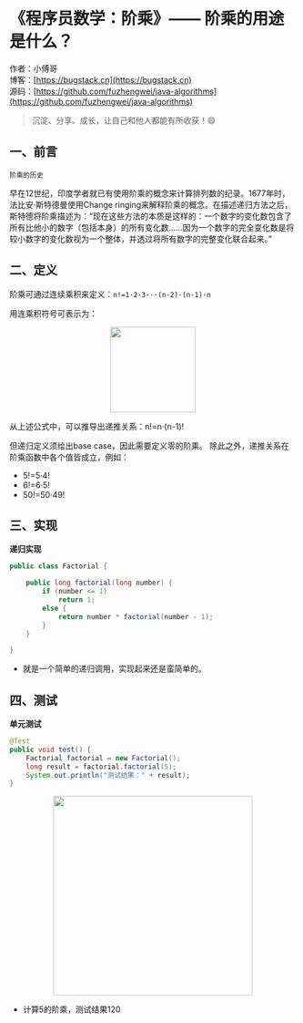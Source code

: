 # 《程序员数学：阶乘》—— 阶乘的用途是什么？

作者：小傅哥
<br/>博客：[https://bugstack.cn](https://bugstack.cn)
<br/>源码：[https://github.com/fuzhengwei/java-algorithms](https://github.com/fuzhengwei/java-algorithms)

> 沉淀、分享、成长，让自己和他人都能有所收获！😄

## 一、前言

`阶乘的历史`

早在12世纪，印度学者就已有使用阶乘的概念来计算排列数的纪录。1677年时，法比安·斯特德曼使用Change ringing来解释阶乘的概念。在描述递归方法之后，斯特德将阶乘描述为：“现在这些方法的本质是这样的：一个数字的变化数包含了所有比他小的数字（包括本身）的所有变化数……因为一个数字的完全变化数是将较小数字的变化数视为一个整体，并透过将所有数字的完整变化联合起来。”

## 二、定义

阶乘可通过连续乘积来定义：`n!=1·2·3···(n-2)·(n-1)·n`

用连乘积符号可表示为：

<div align="center">
    <img src="/Users/fuzhengwei1/Documents/develop/github/java-algorithms/algorithms/src/main/java/math/factorial/images/factorial-01.png?raw=true" width="150px">
</div>

从上述公式中，可以推导出递推关系：n!=n·(n-1)!

但递归定义须给出base case，因此需要定义零的阶乘。 除此之外，递推关系在阶乘函数中各个值皆成立，例如：

- 5!=5·4!
- 6!=6·5!
- 50!=50·49!

## 三、实现

**递归实现**

```java
public class Factorial {

    public long factorial(long number) {
        if (number <= 1)
            return 1;
        else {
            return number * factorial(number - 1);
        }
    }

}
```

- 就是一个简单的递归调用，实现起来还是蛮简单的。

## 四、测试

**单元测试**

```java
@Test
public void test() {
    Factorial factorial = new Factorial();
    long result = factorial.factorial(5);
    System.out.println("测试结果：" + result);
}
```

<div align="center">
    <img src="/Users/fuzhengwei1/Documents/develop/github/java-algorithms/algorithms/src/main/java/math/factorial/images/factorial-02.png?raw=true" width="350px">
</div>

- 计算5的阶乘，测试结果120
